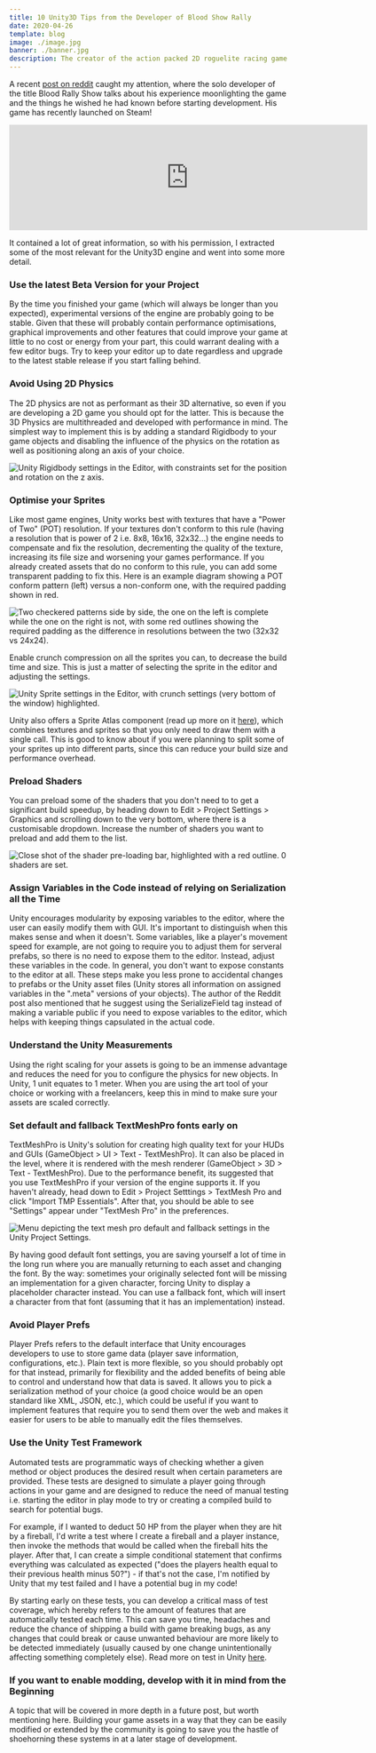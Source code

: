 ```yaml
---
title: 10 Unity3D Tips from the Developer of Blood Show Rally
date: 2020-04-26
template: blog
image: ./image.jpg
banner: ./banner.jpg
description: The creator of the action packed 2D roguelite racing game shares some of the lessons he learned from using the engine for his game.
---
```


A recent [post on reddit](https://www.reddit.com/r/gamedev/comments/g2affk/things_i_wish_someone_told_me_when_i_started/) caught my attention, where the solo developer of the title Blood Rally Show talks about his experience moonlighting the game and the things he wished he had known before starting development. His game has recently launched on Steam!

<iframe src="https://store.steampowered.com/widget/926860/" frameborder="0" width="646" height="190"></iframe>

It contained a lot of great information, so with his permission, I extracted some of the most relevant for the Unity3D engine and went into some more detail.

### Use the latest Beta Version for your Project

By the time you finished your game (which will always be longer than you expected), experimental versions of the engine are probably going to be stable. Given that these will probably contain performance optimisations, graphical improvements and other features that could improve your game at little to no cost or energy from your part, this could warrant dealing with a few editor bugs. Try to keep your editor up to date regardless and upgrade to the latest stable release if you start falling behind.

### Avoid Using 2D Physics

The 2D physics are not as performant as their 3D alternative, so even if you are developing a 2D game you should opt for the latter. This is because the 3D Physics are multithreaded and developed with performance in mind. The simplest way to implement this is by adding a standard Rigidbody to your game objects and disabling the influence of the physics on the rotation as well as positioning along an axis of your choice.

![Unity Rigidbody settings in the Editor, with constraints set for the position and rotation on the z axis.](./physics-constraints.png)

### Optimise your Sprites

Like most game engines, Unity works best with textures that have a "Power of Two" (POT) resolution. If your textures don't conform to this rule (having a resolution that is power of 2 i.e. 8x8, 16x16, 32x32...) the engine needs to compensate and fix the resolution, decrementing the quality of the texture, increasing its file size and worsening your games performance. If you already created assets that do no conform to this rule, you can add some transparent padding to fix this. Here is an example diagram showing a POT conform pattern (left) versus a non-conform one, with the required padding shown in red.

![Two checkered patterns side by side, the one on the left is complete while the one on the right is not, with some red outlines showing the required padding as the difference in resolutions between the two (32x32 vs 24x24).](./POT-example.png)

Enable crunch compression on all the sprites you can, to decrease the build time and size. This is just a matter of selecting the sprite in the editor and adjusting the settings.

![Unity Sprite settings in the Editor, with crunch settings (very bottom of the window) highlighted.](./sprite-compression.png)

Unity also offers a Sprite Atlas component (read up more on  it  [here](https://docs.unity3d.com/Manual/SpriteAtlasWorkflow.html)), which combines textures and sprites so that you only need to draw them with a single call. This is good to know about if you were planning to split some of your sprites up into different parts, since this can reduce your build size and performance overhead.

### Preload Shaders

You can preload some of the shaders that you don't need to to get a significant build speedup, by heading down to Edit > Project Settings > Graphics and scrolling down to the very bottom, where there is a customisable dropdown. Increase the number of shaders you want to preload and add them to the list.

![Close shot of the shader pre-loading bar, highlighted with a red outline. 0 shaders are set.](./shader-pre-loading.png)

### Assign Variables in the Code instead of relying on Serialization all the Time

Unity encourages modularity by exposing variables to the editor, where the user can easily modify them with GUI. It's important to distinguish when this makes sense and when it doesn't. Some variables, like a player's movement speed for example, are not going to require you to adjust them for serveral prefabs, so there is no need to expose them to the editor. Instead, adjust these variables in the code. In general, you don't want to expose constants to the editor at all. These steps make you less prone to accidental changes to prefabs or the Unity asset files (Unity stores all information on assigned variables in the ".meta" versions of your objects). The author of the Reddit post also mentioned that he suggest using the SerializeField tag instead of making a variable public if you need to expose variables to the editor, which helps with keeping things capsulated in the actual code. 

### Understand the Unity Measurements

Using the right scaling for your assets is going to be an immense advantage and reduces the need for you to configure the physics for new objects. In Unity, 1 unit equates to 1 meter. When you are using the art tool of your choice or working with a freelancers, keep this in mind to make sure your assets are scaled correctly.

### Set default and fallback TextMeshPro fonts early on

TextMeshPro is Unity's solution for creating high quality text for your HUDs and GUIs (GameObject > UI > Text - TextMeshPro). It can also be placed in the level, where it is rendered with the mesh renderer (GameObject > 3D > Text - TextMeshPro). Due to the performance benefit, its suggested that you use TextMeshPro if your version of the engine supports it. If you haven't already, head down to Edit > Project Setttings > TextMesh Pro and click "Import TMP Essentials". After that, you should be able to see "Settings" appear under "TextMesh Pro" in the preferences.

![Menu depicting the text mesh pro default and fallback settings in the Unity Project Settings.](./text-mesh-pro-settings.png)

By having good default font settings, you are saving yourself a lot of time in the long run where you are manually returning to each asset and changing the font. By the way: sometimes your originally selected font will be missing an implementation for a given character, forcing Unity to display a placeholder character instead. You can use a fallback font, which will insert a character from that font (assuming that it has an implementation) instead.

### Avoid Player Prefs

Player Prefs refers to the default interface that Unity encourages developers to use to store game data (player save information, configurations, etc.). Plain text is more flexible, so you should probably opt for that instead, primarily for flexibility and the added benefits of being able to control and understand how that data is saved. It allows you to pick a serialization method of your choice (a good choice would be an open standard like XML, JSON, etc.), which could be useful if you want to implement features that require you to send them over the web and makes it easier for users to be able to manually edit the files themselves.

### Use the Unity Test Framework

Automated tests are programmatic ways of checking whether a given method or object produces the desired result when certain parameters are provided. These tests are designed to simulate a player going through actions in your game and are designed to reduce the need of manual testing i.e. starting the editor in play mode to try or creating a compiled build to search for potential bugs. 

For example, if I wanted to deduct 50 HP from the player when they are hit by a fireball, I'd write a test where I create a fireball and a player instance, then invoke the methods that would be called when the fireball hits the player. After that, I can create a simple conditional statement that confirms everything was calculated as expected ("does the players health equal to their previous health minus 50?") - if that's not the case, I'm notified by Unity that my test failed and I have a potential bug in my code! 

By starting early on these tests, you can develop a critical mass of test coverage, which hereby refers to the amount of features that are automatically tested each time. This can save you time, headaches and reduce the chance of shipping a build with game breaking bugs, as any changes that could break or cause unwanted behaviour are more likely to be detected immediately (usually caused by one change unintentionally affecting something completely else). Read more on test in Unity [here](https://docs.unity3d.com/Packages/com.unity.test-framework@1.1/manual/getting-started.html).

### If you want to enable modding, develop with it in mind from the Beginning

A topic that will be covered in more depth in a future post, but worth mentioning here. Building your game assets in a way that they can be easily modified or extended by the community is going to save you the hastle of shoehorning these systems in at a later stage of development.